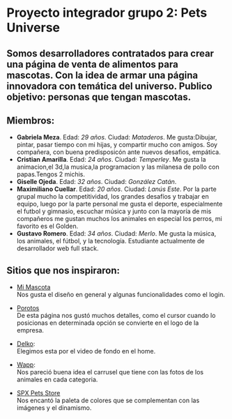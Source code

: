# Proyecto integrador grupo 2: Pets Universe

## Somos desarrolladores contratados para crear una página de venta de alimentos para mascotas. Con la idea de armar una página innovadora con temática del universo. Publico objetivo: personas que tengan mascotas. 

## Miembros:

* **Gabriela Meza**. Edad: *29 años*. Ciudad: *Mataderos*. Me gusta:Dibujar, pintar, pasar tiempo con mi hijas, y compartir mucho con amigos. Soy compañera, con buena predisposicón ante nuevos desafios, empática.
* **Cristian Amarilla**. Edad: *24 años*. Ciudad: *Temperley*. Me gusta la animacion,el 3d,la musica,la programacion y las milanesa de pollo con papas.Tengos 2 michis.
* **Giselle Ojeda**. Edad: *32 años*. Ciudad: *González Catán*.
* **Maximiliano Cuellar**. Edad: *20 años*. Ciudad: *Lanús Este*. Por la parte grupal mucho la competitividad, los grandes desafíos y trabajar en equipo, luego por la parte personal me gusta el deporte, especialmente el futbol y gimnasio, escuchar música y junto con la mayoría de mis compañeros me gustan muchos los animales en especial los perros, mi favorito es el Golden.
* **Gustavo Romero**. Edad: *34 años*. Ciudad: *Merlo*. Me gusta la música, los animales, el fútbol, y la tecnología. Estudiante actualmente de desarrollador web full stack. 

## Sitios que nos inspiraron:

* [Mi Mascota](https://ar.miscota.com/)  
Nos gusta el diseño en general y algunas funcionalidades como el login.

* [Porotos](https://porotos.com.ar/)  
De esta página nos gustó muchos detalles, como el cursor cuando lo posicionas en determinada opción se convierte en el logo de la empresa.

* [Delko](https://delkoalimentos.com.ar/home):  
Elegimos esta por el video de fondo en el home.

* [Wapp](https://www.somoswapp.com.ar/):  
Nos pareció buena idea el carrusel que tiene con las fotos de los animales en cada categoria.  

* [SPX Pets Store](https://spxpetstore.com/collections/pet-beds-mat)  
Nos encantó la paleta de colores que se complementan con las imágenes y el dinamismo.

